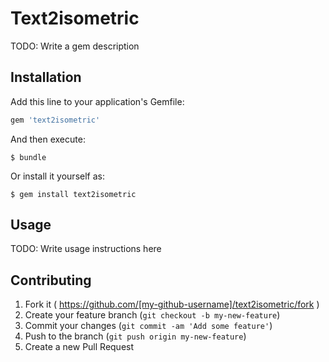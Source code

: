 # Text2isometric

TODO: Write a gem description

## Installation

Add this line to your application's Gemfile:

```ruby
gem 'text2isometric'
```

And then execute:

    $ bundle

Or install it yourself as:

    $ gem install text2isometric

## Usage

TODO: Write usage instructions here

## Contributing

1. Fork it ( https://github.com/[my-github-username]/text2isometric/fork )
2. Create your feature branch (`git checkout -b my-new-feature`)
3. Commit your changes (`git commit -am 'Add some feature'`)
4. Push to the branch (`git push origin my-new-feature`)
5. Create a new Pull Request
